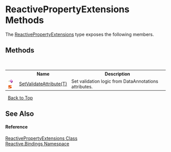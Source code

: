 # ReactivePropertyExtensions Methods
 

The <a href="672d67da-818b-6d4a-6b61-cdf7b7b10d92">ReactivePropertyExtensions</a> type exposes the following members.


## Methods
&nbsp;<table><tr><th></th><th>Name</th><th>Description</th></tr><tr><td>![Public method](media/pubmethod.gif "Public method")![Static member](media/static.gif "Static member")</td><td><a href="e33c0028-3e63-d9dc-9a72-3303979c6aea">SetValidateAttribute(T)</a></td><td>
Set validation logic from DataAnnotations attributes.</td></tr></table>&nbsp;
<a href="#reactivepropertyextensions-methods">Back to Top</a>

## See Also


#### Reference
<a href="672d67da-818b-6d4a-6b61-cdf7b7b10d92">ReactivePropertyExtensions Class</a><br /><a href="c3971206-685a-088e-bb60-d89f59135b99">Reactive.Bindings Namespace</a><br />